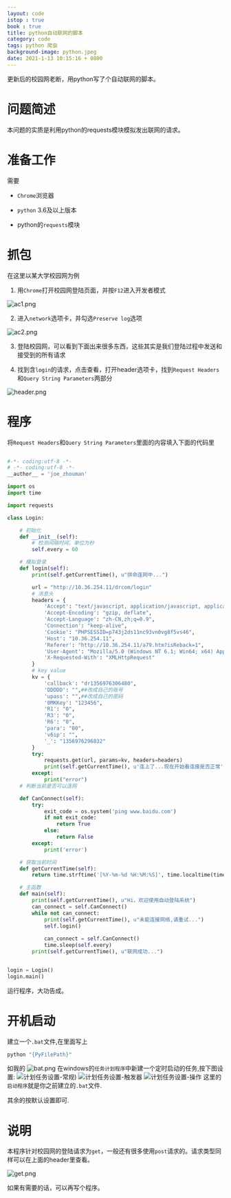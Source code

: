```yaml
---
layout: code
istop : true
book : true
title: python自动联网的脚本
category: code
tags: python 爬虫
background-image: python.jpeg
date: 2021-1-13 10:15:16 + 0800
---
```

更新后的校园网老断，用python写了个自动联网的脚本。<!-- more -->

# 问题简述

本问题的实质是利用python的requests模块模拟发出联网的请求。

# 准备工作

需要

+ `Chrome`浏览器

+ `python` 3.6及以上版本

+ python的`requests`模块

# 抓包

在这里以某大学校园网为例

1. 用`Chrome`打开校园网登陆页面，并按`F12`进入开发者模式

![ac1.png](https://i.loli.net/2021/03/18/sEp7wCRVW5Kl6XD.png)

2. 进入`network`选项卡，并勾选`Preserve log`选项

![ac2.png](https://i.loli.net/2021/03/18/fvyx8ER5HkMichz.png)

3. 登陆校园网，可以看到下面出来很多东西，这些其实是我们登陆过程中发送和接受到的所有请求

4. 找到含`login`的请求，点击查看，打开header选项卡，找到`Request Headers`和`Query String Parameters`两部分

![header.png](https://i.loli.net/2021/03/18/34MIJjbqVv8egk1.png)

# 程序

将`Request Headers`和`Query String Parameters`里面的内容填入下面的代码里

```python

#-*- coding:utf-8 -*-
# -*- coding:utf-8 -*-
__author__ = 'joe_zhouman'

import os
import time

import requests

class Login:

    # 初始化
    def __init__(self):
        # 检测间隔时间，单位为秒
        self.every = 60

    # 模拟登录
    def login(self):
        print(self.getCurrentTime(), u"拼命连网中...")

        url = "http://10.36.254.11/drcom/login"
        # 消息头
        headers = {
            'Accept': "text/javascript, application/javascript, application/ecmascript, application/x-ecmascript, */*; q=0.01",
            'Accept-Encoding': "gzip, deflate",
            'Accept-Language': "zh-CN,zh;q=0.9",
            'Connection': "keep-alive",
            'Cookie': "PHPSESSID=p743j2ds11nc93vn0vg8f5vs46",
            'Host': "10.36.254.11",
            'Referer': "http://10.36.254.11/a79.htm?isReback=1",
            'User-Agent': "Mozilla/5.0 (Windows NT 6.1; Win64; x64) AppleWebKit/537.36 (KHTML, like Gecko) Chrome/75.0.3770.80 Safari/537.36",
            'X-Requested-With': "XMLHttpRequest"
        }
        # key value
        kv = {
            'callback': "dr1356976306480",
            'DDDDD': "",##改成自己的账号
            'upass': "",##改成自己的密码
            '0MKKey': "123456",
            'R1': "0",
            'R3': "0",
            'R6': "0",
            'para': "00",
            'v6ip': "",
            '_': "1356976296832"
        }
        try:
            requests.get(url, params=kv, headers=headers)
            print(self.getCurrentTime(), u'连上了...现在开始看连接是否正常')
        except:
            print("error")
    # 判断当前是否可以连网

    def CanConnect(self):
        try:
            exit_code = os.system('ping www.baidu.com')
            if not exit_code:
                return True
            else:
                return False
        except:
            print('error')

    # 获取当前时间
    def getCurrentTime(self):
        return time.strftime('[%Y-%m-%d %H:%M:%S]', time.localtime(time.time()))

    # 主函数
    def main(self):
        print(self.getCurrentTime(), u"Hi，欢迎使用自动登陆系统")
        can_connect = self.CanConnect()
        while not can_connect:
            print(self.getCurrentTime(), u"未能连接网络,请重试...")
            self.login()
        
            can_connect = self.CanConnect()            
            time.sleep(self.every)
        print(self.getCurrentTime(), u"联网成功...")


login = Login()
login.main()

```

运行程序，大功告成。

# 开机启动

建立一个`.bat`文件,在里面写上 
```bat
python "{PyFilePath}"
```
如我的
![bat.png](https://i.loli.net/2021/03/18/RdIaDTl1rQJYPw7.png)
在windows的`任务计划程序`中新建一个定时启动的任务,按下图设置:
![计划任务设置-常规](https://i.loli.net/2021/03/18/Y1Dcs6iVTRJyOpz.png))
![计划任务设置-触发器](https://i.loli.net/2021/03/18/bv4DsOauxHK7FNY.png)
![计划任务设置-操作](https://i.loli.net/2021/03/18/rQuCvUA3HBTegFk.png)
这里的`启动程序`就是你之前建立的`.bat`文件.

其余的按默认设置即可.
# 说明

本程序针对校园网的登陆请求为`get`，一般还有很多使用`post`请求的。请求类型同样可以在上面的header里查看。

![get.png](https://i.loli.net/2021/03/18/GXKDUlWjypVTCch.png)

如果有需要的话，可以再写个程序。
